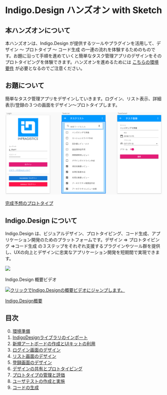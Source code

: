 # Indigo.Design ハンズオン with Sketch

## 本ハンズオンについて

本ハンズオンは、Indigo.Design が提供するツールやプラグインを活用して、デザイン ～ プロトタイプ ～ コード生成 の一連の流れを体験するためのものです。お題に沿って手順を進めていくと簡単なタスク管理アプリのデザインをそのプロトタイピングを体験できます。ハンズオンを進めるためには [こちらの環境要件](docs/00-環境準備.md) が必要となるのでご注意ください。

## お題について

簡単なタスク管理アプリをデザインしていきます。ログイン、リスト表示、詳細表示/登録の３つの画面をデザイン～プロトタイプします。

![](docs/assets/readme-00.png)

[完成予想のプロトタイプ]()



## Indigo.Design について

Indigo.Design は、ビジュアルデザイン、プロトタイピング、コード生成、アプリケーション開発のためのプラットフォームです。デザイン => プロトタイピング =>コード生成 の３ステップをそれぞれ支援するプラグインやツール群を提供し、UXの向上とデザインに忠実なアプリケーション開発を短期間で実現できます。

![](docs/assets/readme-02.png)

Indigo.Design 概要ビデオ

[![クリックでIndigo.Designの概要ビデオにジャンプします。](https://static.infragistics.com/marketing/Website/products/indigo-design/indigo-design-tour.jpg)](https://www.youtube.com/watch?v=y2AYvoiHTD0&feature=youtu.be)

[Indigo.Design概要](https://jp.infragistics.com/products/indigo-design)


## 目次
0. [環境準備](docs/00-環境準備.md)
1. [IndigoDesignライブラリのインポート](docs/01-IndigoDesignライブラリのインポート.md)
2. [新規アートボードの作成とUIキットの利用](docs/02-新規アートボードの作成とUIキットの利用.md)
3. [ログイン画面のデザイン](docs/03-ログイン画面のデザイン.md)
4. [リスト画面のデザイン](docs/04-リスト画面のデザイン.md)
5. [登録画面のデザイン](docs/05-登録画面のデザイン.md)
6. [デザインの共有とプロトタイピング](docs/06-デザインの共有とプロトタイピング.md)
7. [プロトタイプの管理と評価](docs/07-プロトタイプの管理と評価.md)
8. [ユーザテストの作成と実施](docs/08-ユーザテストの作成と実施.md)
9. [コードの生成](docs/09-コードの生成.md)